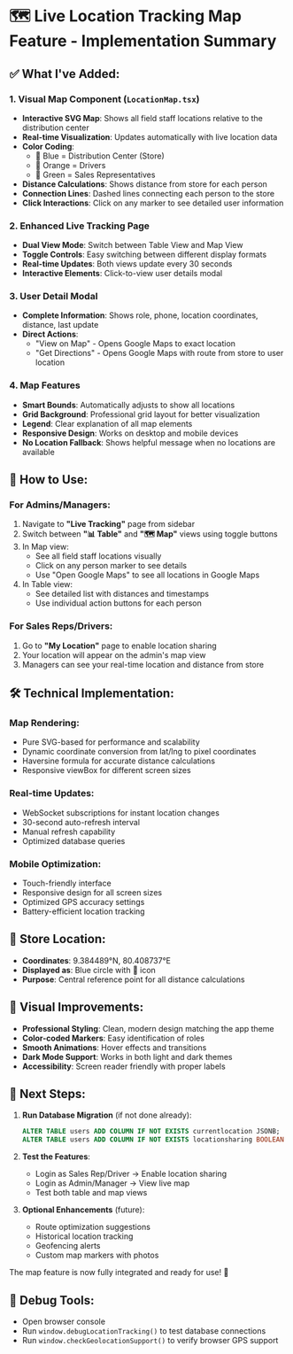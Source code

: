 # 🗺️ Live Location Tracking Map Feature - Implementation Summary

## ✅ What I've Added:

### 1. **Visual Map Component** (`LocationMap.tsx`)
- **Interactive SVG Map**: Shows all field staff locations relative to the distribution center
- **Real-time Visualization**: Updates automatically with live location data
- **Color Coding**: 
  - 🏢 Blue = Distribution Center (Store)
  - 🚚 Orange = Drivers 
  - 👤 Green = Sales Representatives
- **Distance Calculations**: Shows distance from store for each person
- **Connection Lines**: Dashed lines connecting each person to the store
- **Click Interactions**: Click on any marker to see detailed user information

### 2. **Enhanced Live Tracking Page**
- **Dual View Mode**: Switch between Table View and Map View
- **Toggle Controls**: Easy switching between different display formats
- **Real-time Updates**: Both views update every 30 seconds
- **Interactive Elements**: Click-to-view user details modal

### 3. **User Detail Modal**
- **Complete Information**: Shows role, phone, location coordinates, distance, last update
- **Direct Actions**: 
  - "View on Map" - Opens Google Maps to exact location
  - "Get Directions" - Opens Google Maps with route from store to user location

### 4. **Map Features**
- **Smart Bounds**: Automatically adjusts to show all locations
- **Grid Background**: Professional grid layout for better visualization  
- **Legend**: Clear explanation of all map elements
- **Responsive Design**: Works on desktop and mobile devices
- **No Location Fallback**: Shows helpful message when no locations are available

## 🎯 How to Use:

### **For Admins/Managers:**
1. Navigate to **"Live Tracking"** page from sidebar
2. Switch between **"📊 Table"** and **"🗺️ Map"** views using toggle buttons
3. In Map view:
   - See all field staff locations visually
   - Click on any person marker to see details
   - Use "Open Google Maps" to see all locations in Google Maps
4. In Table view:
   - See detailed list with distances and timestamps
   - Use individual action buttons for each person

### **For Sales Reps/Drivers:**
1. Go to **"My Location"** page to enable location sharing
2. Your location will appear on the admin's map view
3. Managers can see your real-time location and distance from store

## 🛠️ Technical Implementation:

### **Map Rendering:**
- Pure SVG-based for performance and scalability
- Dynamic coordinate conversion from lat/lng to pixel coordinates
- Haversine formula for accurate distance calculations
- Responsive viewBox for different screen sizes

### **Real-time Updates:**
- WebSocket subscriptions for instant location changes
- 30-second auto-refresh interval
- Manual refresh capability
- Optimized database queries

### **Mobile Optimization:**
- Touch-friendly interface
- Responsive design for all screen sizes
- Optimized GPS accuracy settings
- Battery-efficient location tracking

## 📍 Store Location:
- **Coordinates**: 9.384489°N, 80.408737°E
- **Displayed as**: Blue circle with 🏢 icon
- **Purpose**: Central reference point for all distance calculations

## 🎨 Visual Improvements:
- **Professional Styling**: Clean, modern design matching the app theme
- **Color-coded Markers**: Easy identification of roles
- **Smooth Animations**: Hover effects and transitions
- **Dark Mode Support**: Works in both light and dark themes
- **Accessibility**: Screen reader friendly with proper labels

## 🔄 Next Steps:
1. **Run Database Migration** (if not done already):
   ```sql
   ALTER TABLE users ADD COLUMN IF NOT EXISTS currentlocation JSONB;
   ALTER TABLE users ADD COLUMN IF NOT EXISTS locationsharing BOOLEAN DEFAULT false;
   ```

2. **Test the Features**:
   - Login as Sales Rep/Driver → Enable location sharing
   - Login as Admin/Manager → View live map
   - Test both table and map views

3. **Optional Enhancements** (future):
   - Route optimization suggestions
   - Historical location tracking
   - Geofencing alerts
   - Custom map markers with photos

The map feature is now fully integrated and ready for use! 🚀

## 🐛 Debug Tools:
- Open browser console
- Run `window.debugLocationTracking()` to test database connections
- Run `window.checkGeolocationSupport()` to verify browser GPS support